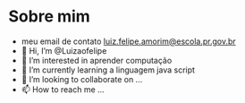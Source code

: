  # Sobre mim
- meu email de contato luiz.felipe.amorim@escola.pr.gov.br
- 👋 Hi, I’m @Luizaofelipe
- 👀 I’m interested in  aprender computação
- 🌱 I’m currently learning  a linguagem java script
- 💞️ I’m looking to collaborate on ...
- 📫 How to reach me ...

<!---
Luizaofelipe/Luizaofelipe is a ✨ special ✨ repository because its `README.md` (this file) appears on your GitHub profile.
You can click the Preview link to take a look at your changes.
--->
